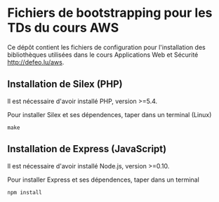 # Fichiers de bootstrapping pour les TDs du cours AWS

Ce dépôt contient les fichiers de configuration pour l'installation des
bibliothèques utilisées dans le cours Applications Web et Sécurité
<http://defeo.lu/aws>.

## Installation de Silex (PHP)

Il est nécessaire d'avoir installé PHP, version >=5.4.

Pour installer Silex et ses dépendences, taper dans un terminal (Linux)

    make

## Installation de Express (JavaScript)

Il est nécessaire d'avoir installé Node.js, version >=0.10.

Pour installer Express et ses dépendences, taper dans un terminal

    npm install

